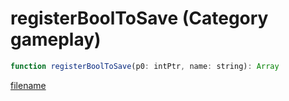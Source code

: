 # registerBoolToSave (Category gameplay)

```js
function registerBoolToSave(p0: intPtr, name: string): Array
```

[filename](registerBoolToSave_m.md ':include')